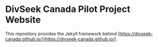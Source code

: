 # DivSeek Canada Pilot Project Website

This repository provides the Jekyll framework behind [https://divseek-canada.github.io/](https://divseek-canada.github.io/).
